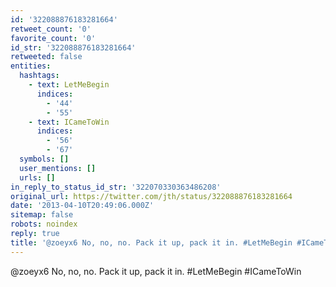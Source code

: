 ```yaml
---
id: '322088876183281664'
retweet_count: '0'
favorite_count: '0'
id_str: '322088876183281664'
retweeted: false
entities:
  hashtags:
    - text: LetMeBegin
      indices:
        - '44'
        - '55'
    - text: ICameToWin
      indices:
        - '56'
        - '67'
  symbols: []
  user_mentions: []
  urls: []
in_reply_to_status_id_str: '322070330363486208'
original_url: https://twitter.com/jth/status/322088876183281664
date: '2013-04-10T20:49:06.000Z'
sitemap: false
robots: noindex
reply: true
title: '@zoeyx6 No, no, no. Pack it up, pack it in. #LetMeBegin #ICameToWin'
---
```


@zoeyx6 No, no, no. Pack it up, pack it in. #LetMeBegin #ICameToWin
